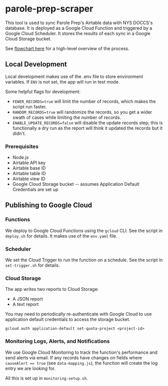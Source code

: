 # parole-prep-scraper

This tool is used to sync Parole Prep's Airtable data with NYS DOCCS's database. 
It is deployed as a Google Cloud Function and triggered by a Google Cloud Scheduler. It stores the results of each sync in a Google Cloud Storage bucket.

See [flowchart here](https://www.figma.com/board/teQ2Bl50kHMZbZyWdZFG8F/Parole-Prep-Scraper?node-id=0-1&t=IyThlW2U0mUs4KDE-1) for a high-level overview of the process.

## Local Development

Local development makes use of the .env file to store environment variables.
If `ENV` is not set, the app will run in test mode.

Some helpful flags for development:
- `FEWER_RECORDS=true` will limit the number of records, which makes the script run faster.
- `RANDOM_RECORDS=true` will randomize the records, so you get a wider swath of cases while limiting the number of records.
- `ENABLE_UPDATE_RECORDS=false` will disable the update records step; this is functionally a dry run as the report will think it updated the records but it didn't.

### Prerequisites

- Node.js
- Airtable API key
- Airtable base ID
- Airtable table ID
- Airtable view ID
- Google Cloud Storage bucket -- assumes Application Default Credentials are set up  

## Publishing to Google Cloud

### Functions

We deploy to Google Cloud Functions using the `gcloud` CLI. See the script in `deploy.sh` for details. It makes use of the `env.yaml` file.

### Scheduler

We set the Cloud Trigger to run the function on a schedule. See the script in `set-trigger.sh` for details.

### Cloud Storage
The app writes two reports to Cloud Storage:
- A JSON report
- A text report

You may need to periodically re-authenticate with Google Cloud to use application default credentials to access the storage bucket.

```
gcloud auth application-default set-quota-project <project-id>
```

### Monitoring Logs, Alerts, and Notifications

We use Google Cloud Monitoring to track the function's performance and send alerts via email.
If any records have changes on fields where `causeAlert == true` (see `data-mapping.js`), the function will create the log entry we are looking for.

All this is set up in `monitoring-setup.sh`.

